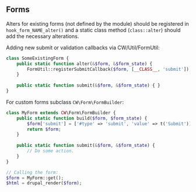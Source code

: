 Forms
-----


Alters for existing forms (not defined by the module) should be registered in ```hook_form_NAME_alter()``` and a static class method (```class::alter```) should add the necessary alterations.

Adding new submit or validation callbacks via CW/Util/FormUtil:

```php
class SomeExistingForm {
	public static function alter(&$form, &$form_state) {
		FormUtil::registerSubmitCallback($form, [__CLASS__, 'submit']);
	}
	
	public static function submit(&$form, &$form_state) { }
}
```

For custom forms subclass ```CW\Form\FormBuilder```:

```php
class MyForm extends CW\Form\FormBuilder {
	public static function build($form, $form_state) {
		$form['submit'] = ['#type' => 'submit', 'value' => t('Submit')];
		return $form;
	}
	
	public static function submit(&$form, &$form_state) {
		// Do some action.
	}
}

// Calling the form:
$form = MyForm::get();
$html = drupal_render($form);
```
